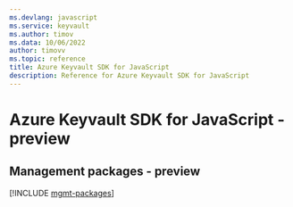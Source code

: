 ```yaml
---
ms.devlang: javascript
ms.service: keyvault
ms.author: timov
ms.data: 10/06/2022
author: timovv
ms.topic: reference
title: Azure Keyvault SDK for JavaScript
description: Reference for Azure Keyvault SDK for JavaScript
---
```

# Azure Keyvault SDK for JavaScript - preview

## Management packages - preview
[!INCLUDE [mgmt-packages](keyvault-mgmt-index.md)]

